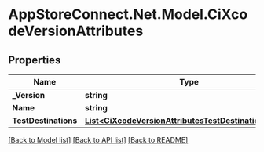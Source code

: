 # AppStoreConnect.Net.Model.CiXcodeVersionAttributes

## Properties

Name | Type | Description | Notes
------------ | ------------- | ------------- | -------------
**_Version** | **string** |  | [optional] 
**Name** | **string** |  | [optional] 
**TestDestinations** | [**List&lt;CiXcodeVersionAttributesTestDestinationsInner&gt;**](CiXcodeVersionAttributesTestDestinationsInner.md) |  | [optional] 

[[Back to Model list]](../README.md#documentation-for-models) [[Back to API list]](../README.md#documentation-for-api-endpoints) [[Back to README]](../README.md)


